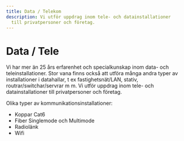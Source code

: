 ```yaml
---
title: Data / Telekom
description: Vi utför uppdrag inom tele- och datainstallationer
  till privatpersoner och företag.
---
```


# Data / Tele

Vi har mer än 25 års erfarenhet och specialkunskap inom data- och teleinstallationer. Stor vana finns också att utföra många andra typer av installationer i datahallar, t ex fastighetsnät/LAN, stativ, routrar/switchar/servrar m m. Vi utför uppdrag inom tele- och datainstallationer till privatpersoner och företag.

Olika typer av kommunikationsinstallationer:

- Koppar Cat6
- Fiber Singlemode och Multimode
- Radiolänk
- Wifi
